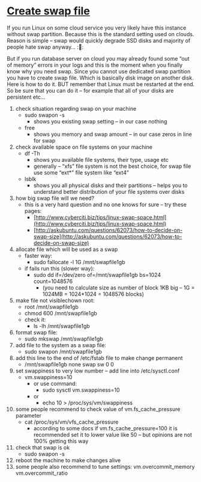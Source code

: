 # [Create swap file](http://linux.freeideas.cz/subdom/linux/create-swap-file/ "Permalink to Create swap file")


If you run Linux on some cloud service you very likely have this instance without swap partition. Because this is the standard setting used on clouds. Reason is simple – swap would quickly degrade SSD disks and majority of people hate swap anyway… :🙂:

But if you run database server on cloud you may already found some “out of memory” errors in your logs and this is the moment when you finally know why you need swap. Since you cannot use dedicated swap partition you have to create swap file. Which is basically disk image on another disk. Here is how to do it. BUT remember that Linux must be restarted at the end. So be sure that you can do it – for example that all of your disks are persistent etc…

1. check situation regarding swap on your machine
   * sudo swapon -s
     * shows you existing swap setting – in our case nothing
   * free
     * shows you memory and swap amount – in our case zeros in line for swap
2. check available space on file systems on your machine
   * df -Th
     * shows you available file systems, their type, usage etc
     * generally – “xfs” file system is not the best choice, for swap file use some “ext*” file system like “ext4”
   * lsblk
     * shows you all physical disks and their partitions – helps you to understand better distribution of your file systems over disks
3. how big swap file will we need?
   * this is a very hard question and no one knows for sure – try these pages:
     * [http://www.cyberciti.biz/tips/linux-swap-space.html](http://www.cyberciti.biz/tips/linux-swap-space.html)
     * [http://askubuntu.com/questions/62073/how-to-decide-on-swap-size](http://askubuntu.com/questions/62073/how-to-decide-on-swap-size)
4. allocate file which will be used as a swap
   * faster way:
     * sudo fallocate -l 1G /mnt/swapfile1gb
   * if fails run this (slower way):
     * sudo dd if=/dev/zero of=/mnt/swapfile1gb bs=1024 count=1048576
       * (you need to calculate size as number of block 1KB big – 1G = 1024MB = 1024*1024 = 1048576 blocks)
5. make file not visiblechown root:
   * root /mnt/swapfile1gb
   * chmod 600 /mnt/swapfile1gb
   * check it:
     * ls -lh /mnt/swapfile1gb
6. format swap file:
   * sudo mkswap /mnt/swapfile1gb
7. add file to the system as a swap file:
   * sudo swapon /mnt/swapfile1gb
8. add this line to the end of /etc/fstab file to make change permanent
   * /mnt/swapfile1gb  none  swap  sw 0  0
9. set swappiness to very low number – add line into /etc/sysctl.conf
   * vm.swappiness=10
     * or use command:
       * sudo sysctl vm.swappiness=10
     * or
       * echo 10 > /proc/sys/vm/swappiness
10. some people recommend to check value of vm.fs_cache_pressure parameter
    * cat /proc/sys/vm/vfs_cache_pressure
      * according to some docs if vm.fs_cache_pressure=100 it is recommended set it to lower value like 50 – but opinions are not 100% getting this way
11. check that swap is ok
    * sudo swapon -s
12. reboot the machine to make changes alive
13. some people also recommend to tune settings:
    vm.overcommit_memory
    vm.overcommit_ratio
